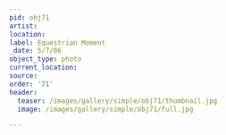 ```yaml
---
pid: obj71
artist:
location:
label: Equestrian Moment
_date: 5/7/06
object_type: photo
current_location:
source:
order: '71'
header:
  teaser: /images/gallery/simple/obj71/thumbnail.jpg
  image: /images/gallery/simple/obj71/full.jpg

---
```


